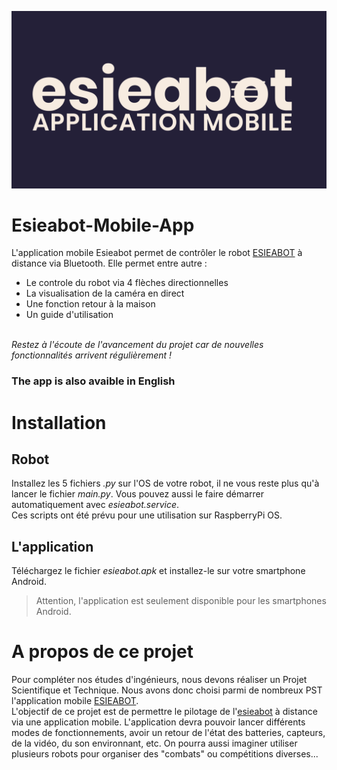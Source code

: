 ![Esieabot](https://github.com/PST-Esieabot/Esieabot-Mobile-App/blob/main/Img/esieabot_application_mobile.png)

# Esieabot-Mobile-App
L'application mobile Esieabot permet de contrôler le robot [ESIEABOT](https://esieabot.esiea.fr/) à distance via Bluetooth.
Elle permet entre autre :
- Le controle du robot via 4 flèches directionnelles
- La visualisation de la caméra en direct
- Une fonction retour à la maison
- Un guide d'utilisation

<br/>*Restez à l'écoute de l'avancement du projet car de nouvelles fonctionnalités arrivent régulièrement !*

### The app is also avaible in English

# Installation
## Robot
Installez les 5 fichiers *.py* sur l'OS de votre robot, il ne vous reste plus qu'à lancer le fichier *main.py*. Vous pouvez aussi le faire démarrer automatiquement avec *esieabot.service*.
<br/>Ces scripts ont été prévu pour une utilisation sur RaspberryPi OS.

## L'application
Téléchargez le fichier *esieabot.apk* et installez-le sur votre smartphone Android.
>Attention, l'application est seulement disponible pour les smartphones Android.


# A propos de ce projet
Pour compléter nos études d'ingénieurs, nous devons réaliser un Projet Scientifique et Technique. Nous avons donc choisi parmi de nombreux PST l'application mobile [ESIEABOT](https://esieabot.esiea.fr/).
<br/>L'objectif de ce projet est de permettre le pilotage de l'[esieabot](https://esieabot.esiea.fr/) à distance via une application mobile. L'application devra pouvoir lancer différents modes de fonctionnements, avoir un retour de l'état des batteries, capteurs, de la vidéo, du son environnant, etc. On pourra aussi imaginer utiliser plusieurs robots pour organiser des "combats" ou compétitions diverses...
